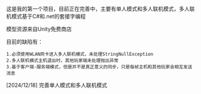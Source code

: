 这是我的第一个项目，目前正在完善中，主要有单人模式和多人联机模式，多人联机模式基于C#和.net的套接字编程

模型资源来自Unity免费商店

目前的缺陷有：

    1.必须使用WLAN网卡进入多人联机模式，未处理StringNullException
    2.多人联机模式主机退出时，其他玩家端未处理抛出异常
    3.基于客户端-服务端模式，但是并不是真正意义的同步，只是每帧主机和其他玩家会相互发送消息

  [2024/12/18] 完善单人模式和多人联机模式
  
